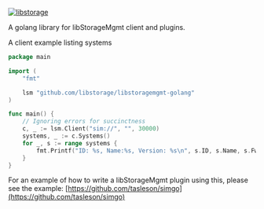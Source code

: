[![libstorage](https://circleci.com/gh/libstorage/libstoragemgmt-golang.svg?style=svg)](https://github.com/libstorage/libstoragemgmt-golang)


A golang library for libStorageMgmt client and plugins.

A client example listing systems
```go
package main

import (
	"fmt"

	lsm "github.com/libstorage/libstoragemgmt-golang"
)

func main() {
	// Ignoring errors for succinctness
	c, _ := lsm.Client("sim://", "", 30000)
	systems, _ := c.Systems()
	for _, s := range systems {
		fmt.Printf("ID: %s, Name:%s, Version: %s\n", s.ID, s.Name, s.FwVersion)
	}
}

```
For an example of how to write a libStorageMgmt plugin using this, please see
the example:
[https://github.com/tasleson/simgo](https://github.com/tasleson/simgo)
